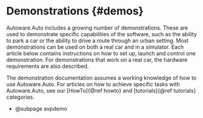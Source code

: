 Demonstrations {#demos}
=========

Autoware.Auto includes a growing number of demonstrations.
These are used to demonstrate specific capabilities of the software, such as the ability to park a car or the ability to drive a route through an urban setting.
Most demonstrations can be used on both a real car and in a simulator.
Each article below contains instructions on how to set up, launch and control one demonstration.
For demonstrations that work on a real car, the hardware requirements are also described.

The demonstration documentation assumes a working knowledge of how to use Autoware.Auto.
For articles on how to achieve specific tasks with Autoware.Auto, see our [HowTo]{@ref howto} and [tutorials]{@ref tutorials} categories.

- @subpage avpdemo
